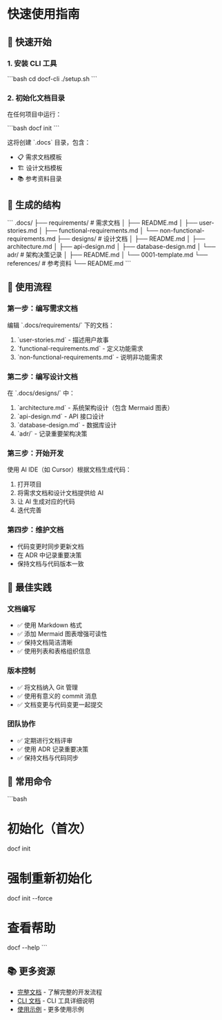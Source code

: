 # 快速使用指南

## 🚀 快速开始

### 1. 安装 CLI 工具

\`\`\`bash
cd docf-cli
./setup.sh
\`\`\`

### 2. 初始化文档目录

在任何项目中运行：

\`\`\`bash
docf init
\`\`\`

这将创建 \`.docs\` 目录，包含：
- 📋 需求文档模板
- 🏗️ 设计文档模板
- 📚 参考资料目录

## 📁 生成的结构

\`\`\`
.docs/
├── requirements/          # 需求文档
│   ├── README.md
│   ├── user-stories.md
│   ├── functional-requirements.md
│   └── non-functional-requirements.md
├── designs/               # 设计文档
│   ├── README.md
│   ├── architecture.md
│   ├── api-design.md
│   ├── database-design.md
│   └── adr/              # 架构决策记录
│       ├── README.md
│       └── 0001-template.md
└── references/            # 参考资料
    └── README.md
\`\`\`

## 📝 使用流程

### 第一步：编写需求文档

编辑 \`.docs/requirements/\` 下的文档：

1. \`user-stories.md\` - 描述用户故事
2. \`functional-requirements.md\` - 定义功能需求
3. \`non-functional-requirements.md\` - 说明非功能需求

### 第二步：编写设计文档

在 \`.docs/designs/\` 中：

1. \`architecture.md\` - 系统架构设计（包含 Mermaid 图表）
2. \`api-design.md\` - API 接口设计
3. \`database-design.md\` - 数据库设计
4. \`adr/\` - 记录重要架构决策

### 第三步：开始开发

使用 AI IDE（如 Cursor）根据文档生成代码：

1. 打开项目
2. 将需求文档和设计文档提供给 AI
3. 让 AI 生成对应的代码
4. 迭代完善

### 第四步：维护文档

- 代码变更时同步更新文档
- 在 ADR 中记录重要决策
- 保持文档与代码版本一致

## 🎯 最佳实践

### 文档编写

- ✅ 使用 Markdown 格式
- ✅ 添加 Mermaid 图表增强可读性
- ✅ 保持文档简洁清晰
- ✅ 使用列表和表格组织信息

### 版本控制

- ✅ 将文档纳入 Git 管理
- ✅ 使用有意义的 commit 消息
- ✅ 文档变更与代码变更一起提交

### 团队协作

- ✅ 定期进行文档评审
- ✅ 使用 ADR 记录重要决策
- ✅ 保持文档与代码同步

## 🔧 常用命令

\`\`\`bash
# 初始化（首次）
docf init

# 强制重新初始化
docf init --force

# 查看帮助
docf --help
\`\`\`

## 📚 更多资源

- [完整文档](README.md) - 了解完整的开发流程
- [CLI 文档](docf-cli/README.md) - CLI 工具详细说明
- [使用示例](docf-cli/EXAMPLES.md) - 更多使用示例

